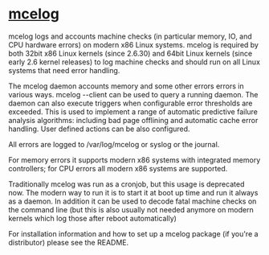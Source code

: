 # **[mcelog](https://mcelog.org/)**

mcelog logs and accounts machine checks (in particular memory, IO, and CPU hardware errors) on modern x86 Linux systems.
mcelog is required by both 32bit x86 Linux kernels (since 2.6.30) and 64bit Linux kernels (since early 2.6 kernel releases) to log machine checks and should run on all Linux systems that need error handling.

The mcelog daemon accounts memory and some other errors errors in various ways. mcelog --client can be used to query a running daemon. The daemon can also execute triggers when configurable error thresholds are exceeded. This is used to implement a range of automatic predictive failure analysis algorithms: including bad page offlining and automatic cache error handling. User defined actions can be also configured.

All errors are logged to /var/log/mcelog or syslog or the journal.

For memory errors it supports modern x86 systems with integrated memory controllers; for CPU errors all modern x86 systems are supported.

Traditionally mcelog was run as a cronjob, but this usage is deprecated now. The modern way to run it is to start it at boot up time and run it always as a daemon. In addition it can be used to decode fatal machine checks on the command line (but this is also usually not needed anymore on modern kernels which log those after reboot automatically)

For installation information and how to set up a mcelog package (if you're a distributor) please see the README.
